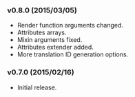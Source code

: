 
### v0.8.0 (2015/03/05)

- Render function arguments changed.
- Attributes arrays.
- Mixin arguments fixed.
- Attributes extender added.
- More translation ID generation options.

### v0.7.0 (2015/02/16)

- Initial release.
